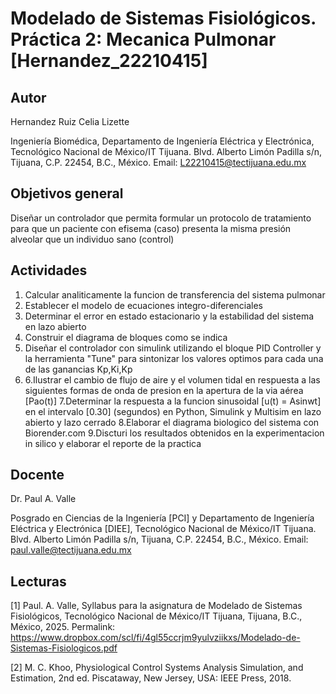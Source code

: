# Modelado de Sistemas Fisiológicos. Práctica 2: Mecanica Pulmonar [Hernandez_22210415]

## Autor
Hernandez Ruiz Celia Lizette

Ingeniería Biomédica, Departamento de Ingeniería Eléctrica y Electrónica, Tecnológico Nacional de México/IT Tijuana. Blvd. Alberto Limón Padilla s/n, Tijuana, C.P. 22454, B.C., México. Email: L22210415@tectijuana.edu.mx

## Objetivos general
Diseñar un controlador que permita formular un protocolo de tratamiento para que un paciente con efisema (caso) presenta la misma presión alveolar que un individuo sano (control)
## Actividades
1. Calcular analiticamente la funcion de transferencia del sistema pulmonar
2. Establecer el modelo de ecuaciones integro-diferenciales
3. Determinar el error en estado estacionario y la estabilidad del sistema en lazo abierto
4. Construir el diagrama de bloques como se indica 
5. Diseñar el controlador con simulink utilizando el bloque PID Controller y la herramienta "Tune" para sintonizar los valores optimos para cada una de las ganancias Kp,Ki,Kp
6. 6.Ilustrar el cambio de flujo de aire y el volumen tidal en respuesta a las siguientes formas de onda de presion en la apertura de la via aérea [Pao(t)]
7.Determinar la respuesta a la funcion sinusoidal [u(t) = Asinwt] en el intervalo [0.30] (segundos) en Python, Simulink y Multisim en lazo abierto y lazo cerrado
8.Elaborar el diagrama biologico del sistema con Biorender.com
9.Discturi los resultados obtenidos en la experimentacion in silico y elaborar el reporte de la practica
## Docente
Dr. Paul A. Valle

Posgrado en Ciencias de la Ingeniería [PCI] y Departamento de Ingeniería Eléctrica y Electrónica [DIEE], Tecnológico Nacional de México/IT Tijuana. Blvd. Alberto Limón Padilla s/n, Tijuana, C.P. 22454, B.C., México. Email: paul.valle@tectijuana.edu.mx

## Lecturas
[1] Paul. A. Valle, Syllabus para la asignatura de Modelado de Sistemas Fisiológicos, Tecnológico Nacional de México/IT Tijuana, Tijuana, B.C., México, 2025. Permalink: https://www.dropbox.com/scl/fi/4gl55ccrjm9yulvziikxs/Modelado-de-Sistemas-Fisiologicos.pdf

[2] M. C. Khoo, Physiological Control Systems Analysis Simulation, and Estimation, 2nd ed. Piscataway, New Jersey, USA: IEEE Press, 2018.
